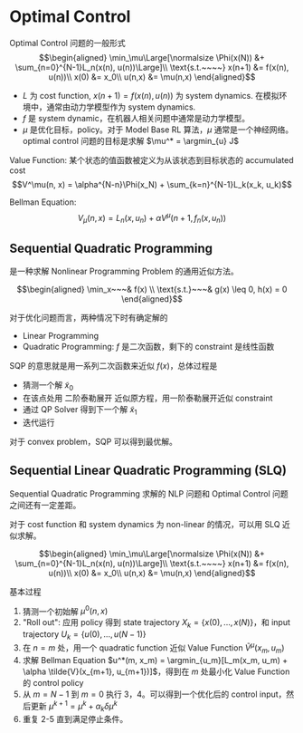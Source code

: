 # Optimal Control
Optimal Control 问题的一般形式
$$\begin{aligned}
\min_\mu\Large[\normalsize \Phi(x(N)) &+ \sum_{n=0}^{N-1}L_n(x(n), u(n))\Large]\\
\text{s.t.~~~~} x(n+1) &= f(x(n), u(n))\\
x(0) &= x_0\\
u(n,x) &= \mu(n,x)
\end{aligned}$$

- $L$ 为 cost function, $x(n+1) = f(x(n), u(n))$ 为 system dynamics. 在模拟环境中，通常由动力学模型作为 system dynamics.
- $f$ 是 system dynamic，在机器人相关问题中通常是动力学模型。
- $\mu$ 是优化目标，policy。对于 Model Base RL 算法，$\mu$ 通常是一个神经网络。optimal control 问题的目标是求解 $\mu^* = \argmin_{u} J$

Value Function: 某个状态的值函数被定义为从该状态到目标状态的 accumulated cost
$$V^\mu(n, x) = \alpha^{N-n}\Phi(x_N) + \sum_{k=n}^{N-1}L_k(x_k, u_k)$$

Bellman Equation: 
$$V_\mu(n,x) = L_n(x,u_n) + \alpha V^\mu(n+1, f_n(x,u_n))$$

## Sequential Quadratic Programming
是一种求解 Nonlinear Programming Problem 的通用近似方法。

$$\begin{aligned}
    \min_x~~~&  f(x) \\ 
    \text{s.t.}~~~&  g(x) \leq 0, h(x) = 0
\end{aligned}$$

对于优化问题而言，两种情况下时有确定解的
- Linear Programming
- Quadratic Programming: $f$ 是二次函数，剩下的 constraint 是线性函数

SQP 的意思就是用一系列二次函数来近似 $f(x)$，总体过程是
- 猜测一个解 $\tilde{x}_0$
- 在该点处用 二阶泰勒展开 近似原方程，用一阶泰勒展开近似 constraint
- 通过 QP Solver 得到下一个解 $\tilde{x}_1$
- 迭代运行

对于 convex problem，SQP 可以得到最优解。

## Sequential Linear Quadratic Programming (SLQ)
Sequential Quadratic Programming 求解的 NLP 问题和 Optimal Control 问题之间还有一定差距。

对于 cost function 和 system dynamics 为 non-linear 的情况，可以用 SLQ 近似求解。

$$\begin{aligned}
\min_\mu\Large[\normalsize \Phi(x(N)) &+ \sum_{n=0}^{N-1}L_n(x(n), u(n))\Large]\\
\text{s.t.~~~~} x(n+1) &= f(x(n), u(n))\\
x(0) &= x_0\\
u(n,x) &= \mu(n,x)
\end{aligned}$$

基本过程
1. 猜测一个初始解 $\mu^0(n,x)$
2. "Roll out": 应用 policy 得到 state trajectory $X_k = \{x(0), ..., x(N)\}$，和 input trajectory $U_k = \{u(0), ... , u(N-1)\}$
3. 在 $n=m$ 处，用一个 quadratic function 近似 Value Function $\tilde{V}^\mu(x_m, u_m)$
4. 求解 Bellman Equation $u^*(m, x_m) = \argmin_{u_m}[L_m(x_m, u_m) + \alpha \tilde{V}(x_{m+1}, u_{m+1})]$，得到在 $m$ 处最小化 Value Function 的 control policy
5. 从 $m=N-1$ 到 $m=0$ 执行 3，4。可以得到一个优化后的 control input，然后更新 $\mu^{k+1} = \mu^k + \alpha_k \delta \mu^k$
6. 重复 2-5 直到满足停止条件。